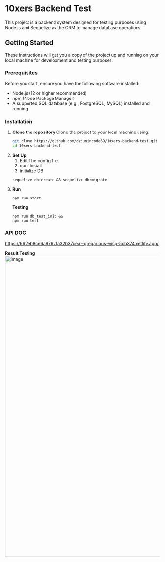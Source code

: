 # 10xers Backend Test

This project is a backend system designed for testing purposes using Node.js and Sequelize as the ORM to manage database operations.

## Getting Started

These instructions will get you a copy of the project up and running on your local machine for development and testing purposes.

### Prerequisites

Before you start, ensure you have the following software installed:

- Node.js (12 or higher recommended)
- npm (Node Package Manager)
- A supported SQL database (e.g., PostgreSQL, MySQL) installed and running

### Installation

1. **Clone the repository**
   Clone the project to your local machine using:
   ```bash
   git clone https://github.com/dziunincode69/10xers-backend-test.git
   cd 10xers-backend-test
   ```
2. **Set Up**
   1. Edit The config file
   2. npm install
   3. initialize DB
   ```
   sequelize db:create && sequelize db:migrate
   ```
3. **Run**
   ```
   npm run start
   ```
   **Testing**
   ```
   npm run db_test_init &&
   npm run test
   ```


### API DOC
https://662eb8ce6a97621a32b37cea--gregarious-wisp-5cb374.netlify.app/

**Result Testing**
<img width="978" alt="image" src="https://github.com/dziunincode69/10xers-backend-test/assets/55616294/ecc48a20-94c1-4460-b96e-2780efce1cbc">

